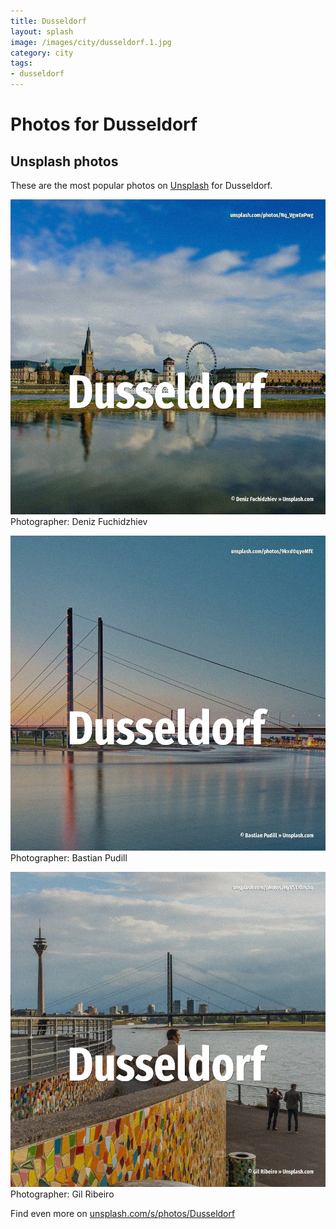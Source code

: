 ```yaml
---
title: Dusseldorf
layout: splash
image: /images/city/dusseldorf.1.jpg
category: city
tags:
- dusseldorf
---
```

# Photos for Dusseldorf
 
## Unsplash photos
These are the most popular photos on [Unsplash](https://unsplash.com) for Dusseldorf.
 
![Dusseldorf](/images/city/dusseldorf.1.jpg)
Photographer:  Deniz Fuchidzhiev
 
![Dusseldorf](/images/city/dusseldorf.2.jpg)
Photographer:  Bastian Pudill
 
![Dusseldorf](/images/city/dusseldorf.3.jpg)
Photographer:  Gil Ribeiro
 
Find even more on [unsplash.com/s/photos/Dusseldorf](https://unsplash.com/s/photos/Dusseldorf)
 
